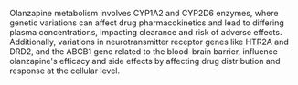 Olanzapine metabolism involves CYP1A2 and CYP2D6 enzymes, where genetic variations can affect drug pharmacokinetics and lead to differing plasma concentrations, impacting clearance and risk of adverse effects. Additionally, variations in neurotransmitter receptor genes like HTR2A and DRD2, and the ABCB1 gene related to the blood-brain barrier, influence olanzapine's efficacy and side effects by affecting drug distribution and response at the cellular level.